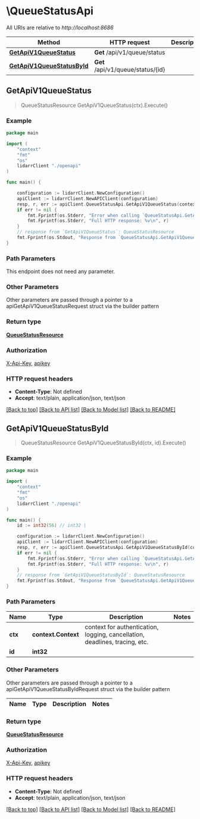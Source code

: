 # \QueueStatusApi

All URIs are relative to *http://localhost:8686*

Method | HTTP request | Description
------------- | ------------- | -------------
[**GetApiV1QueueStatus**](QueueStatusApi.md#GetApiV1QueueStatus) | **Get** /api/v1/queue/status | 
[**GetApiV1QueueStatusById**](QueueStatusApi.md#GetApiV1QueueStatusById) | **Get** /api/v1/queue/status/{id} | 



## GetApiV1QueueStatus

> QueueStatusResource GetApiV1QueueStatus(ctx).Execute()



### Example

```go
package main

import (
    "context"
    "fmt"
    "os"
    lidarrClient "./openapi"
)

func main() {

    configuration := lidarrClient.NewConfiguration()
    apiClient := lidarrClient.NewAPIClient(configuration)
    resp, r, err := apiClient.QueueStatusApi.GetApiV1QueueStatus(context.Background()).Execute()
    if err != nil {
        fmt.Fprintf(os.Stderr, "Error when calling `QueueStatusApi.GetApiV1QueueStatus``: %v\n", err)
        fmt.Fprintf(os.Stderr, "Full HTTP response: %v\n", r)
    }
    // response from `GetApiV1QueueStatus`: QueueStatusResource
    fmt.Fprintf(os.Stdout, "Response from `QueueStatusApi.GetApiV1QueueStatus`: %v\n", resp)
}
```

### Path Parameters

This endpoint does not need any parameter.

### Other Parameters

Other parameters are passed through a pointer to a apiGetApiV1QueueStatusRequest struct via the builder pattern


### Return type

[**QueueStatusResource**](QueueStatusResource.md)

### Authorization

[X-Api-Key](../README.md#X-Api-Key), [apikey](../README.md#apikey)

### HTTP request headers

- **Content-Type**: Not defined
- **Accept**: text/plain, application/json, text/json

[[Back to top]](#) [[Back to API list]](../README.md#documentation-for-api-endpoints)
[[Back to Model list]](../README.md#documentation-for-models)
[[Back to README]](../README.md)


## GetApiV1QueueStatusById

> QueueStatusResource GetApiV1QueueStatusById(ctx, id).Execute()



### Example

```go
package main

import (
    "context"
    "fmt"
    "os"
    lidarrClient "./openapi"
)

func main() {
    id := int32(56) // int32 | 

    configuration := lidarrClient.NewConfiguration()
    apiClient := lidarrClient.NewAPIClient(configuration)
    resp, r, err := apiClient.QueueStatusApi.GetApiV1QueueStatusById(context.Background(), id).Execute()
    if err != nil {
        fmt.Fprintf(os.Stderr, "Error when calling `QueueStatusApi.GetApiV1QueueStatusById``: %v\n", err)
        fmt.Fprintf(os.Stderr, "Full HTTP response: %v\n", r)
    }
    // response from `GetApiV1QueueStatusById`: QueueStatusResource
    fmt.Fprintf(os.Stdout, "Response from `QueueStatusApi.GetApiV1QueueStatusById`: %v\n", resp)
}
```

### Path Parameters


Name | Type | Description  | Notes
------------- | ------------- | ------------- | -------------
**ctx** | **context.Context** | context for authentication, logging, cancellation, deadlines, tracing, etc.
**id** | **int32** |  | 

### Other Parameters

Other parameters are passed through a pointer to a apiGetApiV1QueueStatusByIdRequest struct via the builder pattern


Name | Type | Description  | Notes
------------- | ------------- | ------------- | -------------


### Return type

[**QueueStatusResource**](QueueStatusResource.md)

### Authorization

[X-Api-Key](../README.md#X-Api-Key), [apikey](../README.md#apikey)

### HTTP request headers

- **Content-Type**: Not defined
- **Accept**: text/plain, application/json, text/json

[[Back to top]](#) [[Back to API list]](../README.md#documentation-for-api-endpoints)
[[Back to Model list]](../README.md#documentation-for-models)
[[Back to README]](../README.md)

